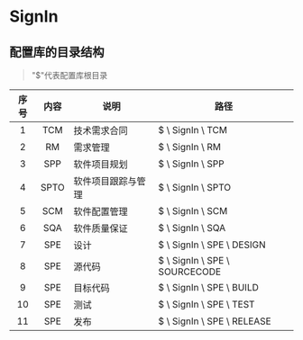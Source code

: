 # SignIn     

## 配置库的目录结构     
> "$"代表配置库根目录

序号 | 内容 | 说明 | 路径 |            
:-----:|:-----:|----------|----------|    
 1 | TCM | 技术需求合同 | $ \\ SignIn \\ TCM |         
 2 | RM | 需求管理 | $ \\ SignIn \\ RM |    
 3 | SPP | 软件项目规划 | $ \\ SignIn \\ SPP |    
 4 | SPTO | 软件项目跟踪与管理 | $ \\ SignIn \\ SPTO |    
 5 | SCM | 软件配置管理 | $ \\ SignIn \\ SCM |    
 6 | SQA | 软件质量保证 | $ \\ SignIn \\ SQA |    
 7 | SPE | 设计 | $ \\ SignIn \\ SPE \\ DESIGN |    
 8 | SPE | 源代码 | $ \\ SignIn \\ SPE \\ SOURCECODE |    
 9 | SPE | 目标代码 | $ \\ SignIn \\ SPE \\ BUILD |    
 10 | SPE | 测试 | $ \\ SignIn \\ SPE \\ TEST |    
 11 | SPE | 发布 | $ \\ SignIn \\ SPE \\ RELEASE |    
 
